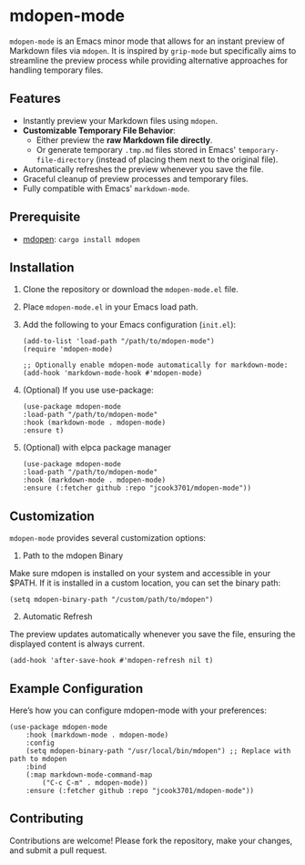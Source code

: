 # mdopen-mode

`mdopen-mode` is an Emacs minor mode that allows for an instant preview of Markdown files via `mdopen`. It is inspired by `grip-mode` but specifically aims to streamline the preview process while providing alternative approaches for handling temporary files.  
## Features

- Instantly preview your Markdown files using `mdopen`.  
- **Customizable Temporary File Behavior**:  
  - Either preview the **raw Markdown file directly**.  
  - Or generate temporary `.tmp.md` files stored in Emacs' `temporary-file-directory`   (instead of placing them next to the original file).  
- Automatically refreshes the preview whenever you save the file.  
- Graceful cleanup of preview processes and temporary files.  
- Fully compatible with Emacs' `markdown-mode`.  

## Prerequisite
- [mdopen](https://github.com/immanelg/mdopen): `cargo install mdopen`

## Installation

1. Clone the repository or download the `mdopen-mode.el` file.  
2. Place `mdopen-mode.el` in your Emacs load path.  
3. Add the following to your Emacs configuration (`init.el`):  

	```elisp
	(add-to-list 'load-path "/path/to/mdopen-mode")
	(require 'mdopen-mode)

	;; Optionally enable mdopen-mode automatically for markdown-mode:
	(add-hook 'markdown-mode-hook #'mdopen-mode)
	```

4. (Optional) If you use use-package:  
   
   ``` elisp
   (use-package mdopen-mode
   :load-path "/path/to/mdopen-mode"
   :hook (markdown-mode . mdopen-mode)
   :ensure t)
   ```

5. (Optional) with elpca package manager  
   
   ``` elisp
   (use-package mdopen-mode
   :load-path "/path/to/mdopen-mode"
   :hook (markdown-mode . mdopen-mode)
   :ensure (:fetcher github :repo "jcook3701/mdopen-mode"))
   ```
	
## Customization

`mdopen-mode` provides several customization options:

1. Path to the mdopen Binary  

Make sure mdopen is installed on your system and accessible in your $PATH. If it is installed in a custom location, you can set the binary path:  

``` elisp
(setq mdopen-binary-path "/custom/path/to/mdopen")
```

2. Automatic Refresh  

The preview updates automatically whenever you save the file, ensuring the displayed content is always current.  

``` elisp
(add-hook 'after-save-hook #'mdopen-refresh nil t)
```

## Example Configuration
Here’s how you can configure mdopen-mode with your preferences:  

``` elisp
(use-package mdopen-mode
	:hook (markdown-mode . mdopen-mode)
	:config
	(setq mdopen-binary-path "/usr/local/bin/mdopen") ;; Replace with path to mdopen
	:bind 
	(:map markdown-mode-command-map
		("C-c C-m" . mdopen-mode))
	:ensure (:fetcher github :repo "jcook3701/mdopen-mode"))
```

## Contributing
Contributions are welcome! Please fork the repository, make your changes, and submit a pull request.  

